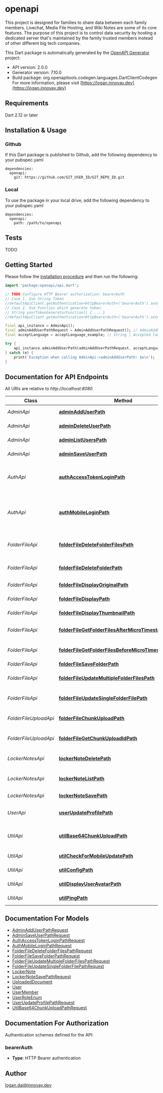 # openapi
This project is designed for families to share data between each family members. Livechat, Media File Hosting, and Wiki Notes are some of its core features. The purpose of this project is to control data security by hosting a dedicated server that's maintained by the family trusted members instead of other different big tech companies.

This Dart package is automatically generated by the [OpenAPI Generator](https://openapi-generator.tech) project:

- API version: 2.0.0
- Generator version: 7.10.0
- Build package: org.openapitools.codegen.languages.DartClientCodegen
For more information, please visit [https://logan.innovay.dev](https://logan.innovay.dev)

## Requirements

Dart 2.12 or later

## Installation & Usage

### Github
If this Dart package is published to Github, add the following dependency to your pubspec.yaml
```
dependencies:
  openapi:
    git: https://github.com/GIT_USER_ID/GIT_REPO_ID.git
```

### Local
To use the package in your local drive, add the following dependency to your pubspec.yaml
```
dependencies:
  openapi:
    path: /path/to/openapi
```

## Tests

TODO

## Getting Started

Please follow the [installation procedure](#installation--usage) and then run the following:

```dart
import 'package:openapi/api.dart';

// TODO Configure HTTP Bearer authorization: bearerAuth
// Case 1. Use String Token
//defaultApiClient.getAuthentication<HttpBearerAuth>('bearerAuth').setAccessToken('YOUR_ACCESS_TOKEN');
// Case 2. Use Function which generate token.
// String yourTokenGeneratorFunction() { ... }
//defaultApiClient.getAuthentication<HttpBearerAuth>('bearerAuth').setAccessToken(yourTokenGeneratorFunction);

final api_instance = AdminApi();
final adminAddUserPathRequest = AdminAddUserPathRequest(); // AdminAddUserPathRequest | 
final acceptLanguage = acceptLanguage_example; // String | Accepted language from client side

try {
    api_instance.adminAddUserPath(adminAddUserPathRequest, acceptLanguage);
} catch (e) {
    print('Exception when calling AdminApi->adminAddUserPath: $e\n');
}

```

## Documentation for API Endpoints

All URIs are relative to *http://localhost:8080*

Class | Method | HTTP request | Description
------------ | ------------- | ------------- | -------------
*AdminApi* | [**adminAddUserPath**](doc//AdminApi.md#adminadduserpath) | **POST** /api/v2/admin/add-user | Admin add user
*AdminApi* | [**adminDeleteUserPath**](doc//AdminApi.md#admindeleteuserpath) | **POST** /api/v2/admin/delete-user/{uuid} | Admin delete user
*AdminApi* | [**adminListUsersPath**](doc//AdminApi.md#adminlistuserspath) | **POST** /api/v2/admin/list-all-users/{afterId} | Admin list users
*AdminApi* | [**adminSaveUserPath**](doc//AdminApi.md#adminsaveuserpath) | **POST** /api/v2/admin/update-user/{userId} | Admin save user
*AuthApi* | [**authAccessTokenLoginPath**](doc//AuthApi.md#authaccesstokenloginpath) | **POST** /api/v2/auth/access-token-login | Refresh access token if it's about to expire
*AuthApi* | [**authMobileLoginPath**](doc//AuthApi.md#authmobileloginpath) | **POST** /api/v2/auth/mobile-login | Mobile login using mobile number and password
*FolderFileApi* | [**folderFileDeleteFolderFilesPath**](doc//FolderFileApi.md#folderfiledeletefolderfilespath) | **POST** /api/v2/folder-files/delete-files/{folderId} | Delete folder files based on ids
*FolderFileApi* | [**folderFileDeleteFolderPath**](doc//FolderFileApi.md#folderfiledeletefolderpath) | **POST** /api/v2/folder/delete-folder/{folderId} | Delete user's folder
*FolderFileApi* | [**folderFileDisplayOriginalPath**](doc//FolderFileApi.md#folderfiledisplayoriginalpath) | **GET** /api/v2/folder-file-display/folder-file-original/{folderFileId} | Display folder file
*FolderFileApi* | [**folderFileDisplayPath**](doc//FolderFileApi.md#folderfiledisplaypath) | **GET** /api/v2/folder-file-display/folder-file/{folderFileId} | Display folder file
*FolderFileApi* | [**folderFileDisplayThumbnailPath**](doc//FolderFileApi.md#folderfiledisplaythumbnailpath) | **GET** /api/v2/folder-file-display/folder-file-thumbnail/{folderFileId} | Display folder file
*FolderFileApi* | [**folderFileGetFolderFilesAfterMicroTimestampShotAt**](doc//FolderFileApi.md#folderfilegetfolderfilesaftermicrotimestampshotat) | **POST** /api/v2/folder-files/get-folder-files-after-micro-timestamp/{folderId}/{pivotDate}/{microTimestamp} | Get folder files after date time
*FolderFileApi* | [**folderFileGetFolderFilesBeforeMicroTimestampShotAt**](doc//FolderFileApi.md#folderfilegetfolderfilesbeforemicrotimestampshotat) | **POST** /api/v2/folder-files/get-folder-files-before-micro-timestamp/{folderId}/{pivotDate}/{microTimestamp} | Get folder files before date time
*FolderFileApi* | [**folderFileSaveFolderPath**](doc//FolderFileApi.md#folderfilesavefolderpath) | **POST** /api/v2/folder/save-folder/{folderId} | Save folder
*FolderFileApi* | [**folderFileUpdateMultipleFolderFilesPath**](doc//FolderFileApi.md#folderfileupdatemultiplefolderfilespath) | **POST** /api/v2/folder-files/update-multiple-folder-files | Update multiple folder files
*FolderFileApi* | [**folderFileUpdateSingleFolderFilePath**](doc//FolderFileApi.md#folderfileupdatesinglefolderfilepath) | **POST** /api/v2/folder-files/update-single-folder-file | Update one single folder file
*FolderFileUploadApi* | [**folderFileChunkUploadPath**](doc//FolderFileUploadApi.md#folderfilechunkuploadpath) | **POST** /api/v2/folder-files/chunk-upload-folder-file/{folderId} | Folder file chunk upload
*FolderFileUploadApi* | [**folderFileGetChunkUploadIdPath**](doc//FolderFileUploadApi.md#folderfilegetchunkuploadidpath) | **POST** /api/v2/folder-files/chunk-upload-folder-file-init-upload-id | Folder file chunk upload
*LockerNotesApi* | [**lockerNoteDeletePath**](doc//LockerNotesApi.md#lockernotedeletepath) | **POST** /api/v2/locker-notes/delete-note/{noteId} | Delete user's locker note
*LockerNotesApi* | [**lockerNoteListPath**](doc//LockerNotesApi.md#lockernotelistpath) | **POST** /api/v2/locker-notes/list-notes | List user's locker notes
*LockerNotesApi* | [**lockerNoteSavePath**](doc//LockerNotesApi.md#lockernotesavepath) | **POST** /api/v2/locker-notes/save-note/{noteId} | Save user's locker note
*UserApi* | [**userUpdateProfilePath**](doc//UserApi.md#userupdateprofilepath) | **POST** /api/v2/user/update-profile | Update user's profile
*UtilApi* | [**utilBase64ChunkUploadPath**](doc//UtilApi.md#utilbase64chunkuploadpath) | **POST** /api/v2/util/base64-chunked-upload-file | Base64 encoded chunk upload
*UtilApi* | [**utilCheckForMobileUpdatePath**](doc//UtilApi.md#utilcheckformobileupdatepath) | **GET** /api/v2/util/check-for-mobile-update/{clientOs}/{clientVersion} | Check for update
*UtilApi* | [**utilConfigPath**](doc//UtilApi.md#utilconfigpath) | **POST** /api/v2/util/config/{configKey} | Get system config
*UtilApi* | [**utilDisplayUserAvatarPath**](doc//UtilApi.md#utildisplayuseravatarpath) | **GET** /api/v2/util/user-avatar/{userId} | Display user avatar
*UtilApi* | [**utilPingPath**](doc//UtilApi.md#utilpingpath) | **GET** /api/v2/util/ping | Ping for health


## Documentation For Models

 - [AdminAddUserPathRequest](doc//AdminAddUserPathRequest.md)
 - [AdminSaveUserPathRequest](doc//AdminSaveUserPathRequest.md)
 - [AuthAccessTokenLoginPathRequest](doc//AuthAccessTokenLoginPathRequest.md)
 - [AuthMobileLoginPathRequest](doc//AuthMobileLoginPathRequest.md)
 - [FolderFileDeleteFolderFilesPathRequest](doc//FolderFileDeleteFolderFilesPathRequest.md)
 - [FolderFileSaveFolderPathRequest](doc//FolderFileSaveFolderPathRequest.md)
 - [FolderFileUpdateMultipleFolderFilesPathRequest](doc//FolderFileUpdateMultipleFolderFilesPathRequest.md)
 - [FolderFileUpdateSingleFolderFilePathRequest](doc//FolderFileUpdateSingleFolderFilePathRequest.md)
 - [LockerNote](doc//LockerNote.md)
 - [LockerNoteSavePathRequest](doc//LockerNoteSavePathRequest.md)
 - [UploadedDocument](doc//UploadedDocument.md)
 - [User](doc//User.md)
 - [UserMember](doc//UserMember.md)
 - [UserRoleEnum](doc//UserRoleEnum.md)
 - [UserUpdateProfilePathRequest](doc//UserUpdateProfilePathRequest.md)
 - [UtilBase64ChunkUploadPathRequest](doc//UtilBase64ChunkUploadPathRequest.md)


## Documentation For Authorization


Authentication schemes defined for the API:
### bearerAuth

- **Type**: HTTP Bearer authentication


## Author

logan.dai@innovay.dev

